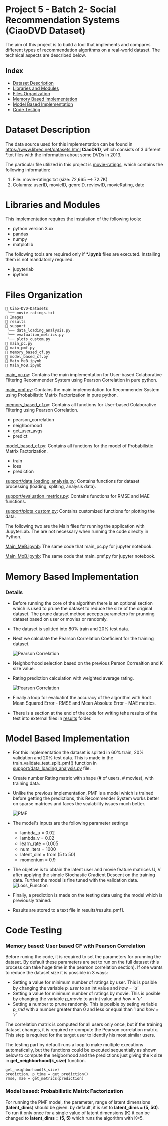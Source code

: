 # Project 5 - Batch 2- Social Recommendation Systems (CiaoDVD Dataset)
The aim of this project is to build a tool that implements and compares different types of recommendation algorithms on a real-world dataset. The technical aspects are described below.

## Index
* [Dataset Description](#dataset)
* [Libraries and Modules](#libs)
* [Files Organization](#organization)
* [Memory Based Implementation](#meb)
* [Model Based Implementation](#mob)
* [Code Testing](#testing)

# <a name="dataset"></a> Dataset Description
The data source used for this implementation can be found in https://www.librec.net/datasets.html **CiaoDVD**, which consists of 3 diferent *.txt files with the information about some DVDs in 2013.

The particular file utilized in this project is [movie-ratings](Ciao-DVD-Datasets/movie-ratings.txt), which contains the following information:
1. File: movie-ratings.txt (size: 72,665 --> 72.7K)
2. Columns: userID, movieID, genreID, reviewID, movieRating, date

# <a name="libs"></a> Libraries and Modules
This implementation requires the instalation of the following tools:
* python version 3.xx
* pandas
* numpy
* matplotlib

The following tools are required only if __*.ipynb__ files are executed. Installing them is not mandatorily required.
* jupyterlab
* ipython

# <a name="organization"></a> Files Organization
```
📁 Ciao-DVD-Datasets
 └── movie-ratings.txt
📁 Images
📁 results
📁 support
 └── data_loading_analysis.py
 └── evaluation_metrics.py
 └── plots_custom.py
📄 main_pc.py
📄 main_pmf.py
📄 memory_based_cf.py
📄 model_based_cf.py
📓 Main_MeB.ipynb
📓 Main_MoB.ipynb
```
[main_pc.py](main_pc.py): Contains the main implementation for User-based Colaborative Filtering Recommender System using Pearson Correlation in pure python.

[main_pmf.py](main_pmf.py): Contains the main implementation for Recommender System using Probabilistic Matrix Factorization in pure python.

[memory_based_cf.py](memory_based_cf.py): Contains all functions for User-based Colaborative Filtering using Pearson Correlation.

* pearson_correlation
* neighborhood
* get_user_avgs
* predict

[model_based_cf.py](model_based_cf.py): Contains all functions for the model of Probabilistic Matrix Factorization.

* train
* loss
* prediction

[support/data_loading_analysis.py](support/data_loading_analysis.py): Contains functions for dataset processing (loading, spliting, analysis data).

[support/evaluation_metrics.py](support/evaluation_metrics.py): Contains functions for RMSE and MAE functions.

[support/plots_custom.py](support/plots_custom.py): Contains customized functions for plotting the data.

The following two are the Main files for running the application with JupyterLab. The are not necessary when running the code direclty in Python.

[Main_MeB.ipynb](Main_MeB.ipynb): The same code that main_pc.py  for jupyter notebook.

[Main_MoB.ipynb](Main_MoB.ipynb): The same code that main_pmf.py for jupyter notebook.

# <a name="meb"></a>Memory Based Implementation
### Details
- Before running the core of the algorithm there is an optional section which is used to prune the dataset to reduce the size of the original dataset. The prune dataset method accepts parameters for prunning dataset based on user or movies or randomly.
- The dataset is splitted into 80% train and 20% test data.
- Next we calculate the Pearson Correlation Coeficient for the training dataset.

    ![Pearson Correlation](Images/pearson_corr.png)
- Neighborhood selection based on the previous Person Correaltion and K size value.
- Rating prediction calculation with weighted average rating.

    ![Pearson Correlation](Images/prediction.png)
- Finally a loop for evaluatinf the accuracy of the algorithm with Root Mean Squared Error - RMSE and Mean Absolute Error - MAE metrics.
- There is a section at the end of the code for writing tehe results of the test into external files in [results](results) folder.

# <a name="mob"></a>Model Based Implementation
- For this implementation the dataset is splited in 60% train, 20% validation and 20% test data. This is made in the train_validate_test_split_pmf() function in [support/data_loading_analysis.py](support/data_loading_analysis.py) file.
- Create number Rating matrix with shape (# of users, # movies), with training data.
- Unlike the previous implementation, PMF is a model which is trained before getting the predictions, this Recommender System works better on sparse matrices and faces the scalability issues much better. 

    ![PMF](Images/Likelihood.png)
- The model's inputs are the following parameter settings
    - lambda_u = 0.02
    - lambda_v = 0.02
    - learn_rate = 0.005
    - num_iters = 1000
    - latent_dim = from (5 to 50)
    - momentum = 0.9
- The objetive is to obtain the latent user and movie feature matrices U, V after applying the simple Stochastic Gradient Descent on the training data. Further the model is fine tuned with the validation data. 
    ![Loss_Function](Images/Loss_Function.png)
- Finally, a prediction is made on the testing data using the model which is previously trained.
- Results are stored to a text file in results/results_pmf1.

# <a name="testing"></a> Code Testing
### Memory based: User based CF with Pearson Correlation

Before runing the code, it is required to set the parameters for prunning the dataset. By default these parameters are set to run on the full dataset (this process can take huge time in the pearson correlation section). If one wants to reduce the dataset size it is possible in 3 ways:
* Setting a value for minimum number of ratings by user. This is posible by changing the variable _p_user_ to an int value and _how = 'u'_
* Setting a value for minimum number of ratings by movie. This is posible by changing the variable _p_movie_ to an int value and _how = 'u'_
* Setting a number to prune randomly. This is posible by seting variable _p_rnd_ with a number greater than 0 and less or equal than 1 and _how = 'r'_

The correlation matrix is computed for all users only once, but if the training dataset changes, it is required re-compute the Pearson correlation matrix. This step is required for the target user to identify his most similar users. 

The testing part by default runs a loop to make multiple executions automatically, but the functions could be executed sequentially as shown below to compute the neigborhood and the predictions just giving the k size in **get_neighborhood(k_size)** function.
```
get_neighborhood(k_size)
prediction, p_time = get_prediction()
rmse, mae = get_metrics(prediction)
```

### Model based: Probabilistic Matrix Factorization
For running the PMF model, the parameter, range of latent dimensions (**latent_dims**) should be given. by default, it is set to **latent_dims = (5, 50)**. To run it only once for a single value of latent dimensions (K) it can be changed to **latent_dims = (5, 5)** which runs the algorithm with K=5.
